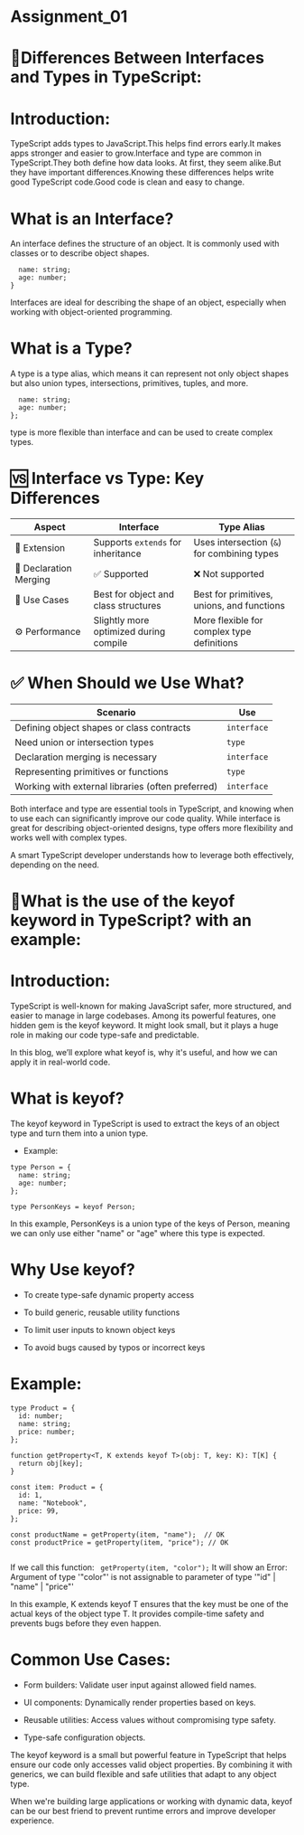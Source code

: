 # Assignment_01


# 🔑Differences Between Interfaces and Types in TypeScript:

# Introduction:
TypeScript adds types to JavaScript.This helps find errors early.It makes apps stronger and easier to grow.Interface and type are common in TypeScript.They both define how data looks.
At first, they seem alike.But they have important differences.Knowing these differences helps write good TypeScript code.Good code is clean and easy to change.

# What is an Interface?
An interface defines the structure of an object. It is commonly used with classes or to describe object shapes.

```interface User {
  name: string;
  age: number;
}
```

Interfaces are ideal for describing the shape of an object, especially when working with object-oriented programming.

# What is a Type?
A type is a type alias, which means it can represent not only object shapes but also union types, intersections, primitives, tuples, and more.

```type User = {
  name: string;
  age: number;
};
```
type is more flexible than interface and can be used to create complex types.


# 🆚 Interface vs Type: Key Differences
| Aspect  | Interface                      | Type Alias                      |
|---------------------------------------|---------------------------------|-----------------------------------|
| 🔁 Extension                        | Supports `extends` for inheritance | Uses intersection (`&`) for combining types |
| 🔄 Declaration Merging              | ✅ Supported                     | ❌ Not supported                  |
| 🧱 Use Cases                        | Best for object and class structures | Best for primitives, unions, and functions |
| ⚙️ Performance                      | Slightly more optimized during compile | More flexible for complex type definitions |


#  ✅ When Should we Use What? 

| Scenario                                          | Use          |
|---------------------------------------------------|--------------|
| Defining object shapes or class contracts         | `interface`  |
| Need union or intersection types                  | `type`       |
| Declaration merging is necessary                  | `interface`  |
| Representing primitives or functions              | `type`       |
| Working with external libraries (often preferred) | `interface`  |

Both interface and type are essential tools in TypeScript, and knowing when to use each can significantly improve our code quality. While interface is great for describing object-oriented designs, type offers more flexibility and works well with complex types.

A smart TypeScript developer understands how to leverage both effectively, depending on the need.







# 🔑What is the use of the keyof keyword in TypeScript? with an example:

# Introduction:
TypeScript is well-known for making JavaScript safer, more structured, and easier to manage in large codebases. Among its powerful features, one hidden gem is the keyof keyword. It might look small, but it plays a huge role in making our code type-safe and predictable.

In this blog, we’ll explore what keyof is, why it's useful, and how we can apply it in real-world code.

# What is keyof?
The keyof keyword in TypeScript is used to extract the keys of an object type and turn them into a union type.

* Example:

```
type Person = {
  name: string;
  age: number;
};

type PersonKeys = keyof Person;
```

In this example, PersonKeys is a union type of the keys of Person, meaning we can only use either "name" or "age" where this type is expected.

# Why Use keyof?
* To create type-safe dynamic property access

* To build generic, reusable utility functions

* To limit user inputs to known object keys

* To avoid bugs caused by typos or incorrect keys


# Example:
```
type Product = {
  id: number;
  name: string;
  price: number;
};

function getProperty<T, K extends keyof T>(obj: T, key: K): T[K] {
  return obj[key];
}

const item: Product = {
  id: 1,
  name: "Notebook",
  price: 99,
};

const productName = getProperty(item, "name");  // OK
const productPrice = getProperty(item, "price"); // OK


```
If we call this function: ``` getProperty(item, "color");```
It will show an Error: Argument of type '"color"' is not assignable to parameter of type '"id" | "name" | "price"'

In this example, K extends keyof T ensures that the key must be one of the actual keys of the object type T. It provides compile-time safety and prevents bugs before they even happen.

# Common Use Cases:
* Form builders: Validate user input against allowed field names.

* UI components: Dynamically render properties based on keys.

* Reusable utilities: Access values without compromising type safety.

* Type-safe configuration objects.


The keyof keyword is a small but powerful feature in TypeScript that helps ensure our code only accesses valid object properties. By combining it with generics, we can build flexible and safe utilities that adapt to any object type.

When we're building large applications or working with dynamic data, keyof can be our best friend to prevent runtime errors and improve developer experience.
